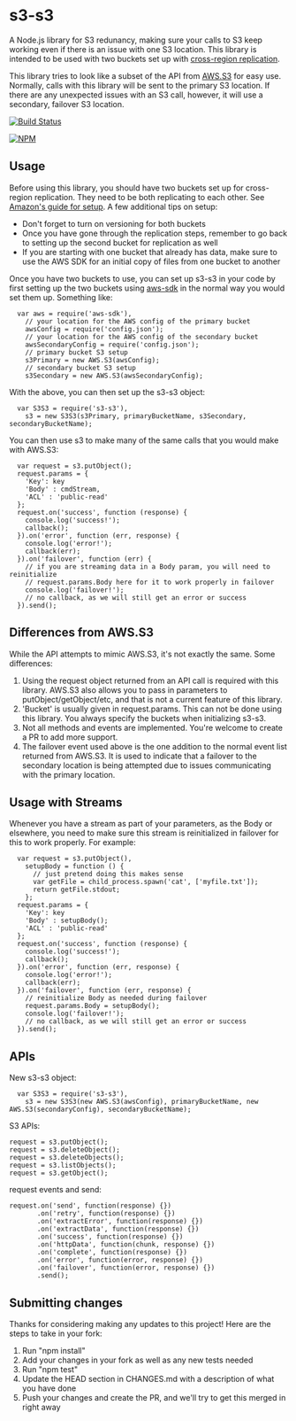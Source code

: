 # s3-s3

A Node.js library for S3 redunancy, making sure your calls to S3 keep working even if there is an issue with one S3 location.  This library is intended to be used with two buckets set up with [cross-region replication](http://docs.aws.amazon.com/AmazonS3/latest/dev/crr.html).

This library tries to look like a subset of the API from [AWS.S3](http://docs.aws.amazon.com/AWSJavaScriptSDK/latest/AWS/S3.html) for easy use.  Normally, calls with this library will be sent to the primary S3 location.  If there are any unexpected issues with an S3 call, however, it will use a secondary, failover S3 location.

[![Build Status](https://secure.travis-ci.org/brightcove/s3-s3.png?branch=master)](http://travis-ci.org/brightcove/s3-s3)

[![NPM](https://nodei.co/npm/s3-s3.png)](https://nodei.co/npm/s3-s3/)

## Usage

Before using this library, you should have two buckets set up for cross-region replication.  They need to be both replicating to each other.  See [Amazon's guide for setup](http://docs.aws.amazon.com/AmazonS3/latest/dev/crr-how-setup.html).  A few additional tips on setup:
- Don't forget to turn on versioning for both buckets
- Once you have gone through the replication steps, remember to go back to setting up the second bucket for replication as well
- If you are starting with one bucket that already has data, make sure to use the AWS SDK for an initial copy of files from one bucket to another

Once you have two buckets to use, you can set up s3-s3 in your code by first setting up the two buckets using [aws-sdk](https://aws.amazon.com/sdk-for-node-js/) in the normal way you would set them up.  Something like:

```
  var aws = require('aws-sdk'),
    // your location for the AWS config of the primary bucket
    awsConfig = require('config.json');
    // your location for the AWS config of the secondary bucket
    awsSecondaryConfig = require('config.json');
    // primary bucket S3 setup
    s3Primary = new AWS.S3(awsConfig);
    // secondary bucket S3 setup
    s3Secondary = new AWS.S3(awsSecondaryConfig);
```

With the above, you can then set up the s3-s3 object:
```
  var S3S3 = require('s3-s3'),
    s3 = new S3S3(s3Primary, primaryBucketName, s3Secondary, secondaryBucketName);
```

You can then use s3 to make many of the same calls that you would make with AWS.S3:

```
  var request = s3.putObject();
  request.params = {
    'Key': key
    'Body' : cmdStream,
    'ACL' : 'public-read'
  };
  request.on('success', function (response) {
    console.log('success!');
    callback();
  }).on('error', function (err, response) {
    console.log('error!');
    callback(err);
  }).on('failover', function (err) {
    // if you are streaming data in a Body param, you will need to reinitialize
    // request.params.Body here for it to work properly in failover
    console.log('failover!');
    // no callback, as we will still get an error or success
  }).send();
```

## Differences from AWS.S3

While the API attempts to mimic AWS.S3, it's not exactly the same.  Some differences:

1. Using the request object returned from an API call is required with this library.  AWS.S3 also allows you to pass in parameters to putObject/getObject/etc, and that is not a current feature of this library.
2. 'Bucket' is usually given in request.params.  This can not be done using this library.  You always specify the buckets when initializing s3-s3.
3. Not all methods and events are implemented.  You're welcome to create a PR to add more support.
4. The failover event used above is the one addition to the normal event list returned from AWS.S3.  It is used to indicate that a failover to the secondary location is being attempted due to issues communicating with the primary location.

## Usage with Streams

Whenever you have a stream as part of your parameters, as the Body or elsewhere, you need to make sure this stream is reinitialized in failover for this to work properly.  For example:

```
  var request = s3.putObject(),
    setupBody = function () {
      // just pretend doing this makes sense
      var getFile = child_process.spawn('cat', ['myfile.txt']);
      return getFile.stdout;
    };
  request.params = {
    'Key': key
    'Body' : setupBody();
    'ACL' : 'public-read'
  };
  request.on('success', function (response) {
    console.log('success!');
    callback();
  }).on('error', function (err, response) {
    console.log('error!');
    callback(err);
  }).on('failover', function (err, response) {
    // reinitialize Body as needed during failover
    request.params.Body = setupBody();
    console.log('failover!');
    // no callback, as we will still get an error or success
  }).send();
```

## APIs

New s3-s3 object:

```
  var S3S3 = require('s3-s3'),
    s3 = new S3S3(new AWS.S3(awsConfig), primaryBucketName, new AWS.S3(secondaryConfig), secondaryBucketName);
```

S3 APIs:

```
request = s3.putObject();
request = s3.deleteObject();
request = s3.deleteObjects();
request = s3.listObjects();
request = s3.getObject();
```

request events and send:
```
request.on('send', function(response) {})
       .on('retry', function(response) {})
       .on('extractError', function(response) {})
       .on('extractData', function(response) {})
       .on('success', function(response) {})
       .on('httpData', function(chunk, response) {})
       .on('complete', function(response) {})
       .on('error', function(error, response) {})
       .on('failover', function(error, response) {})
       .send();
```

## Submitting changes

Thanks for considering making any updates to this project!  Here are the steps to take in your fork:

1. Run "npm install"
2. Add your changes in your fork as well as any new tests needed
3. Run "npm test"
4. Update the HEAD section in CHANGES.md with a description of what you have done
5. Push your changes and create the PR, and we'll try to get this merged in right away
